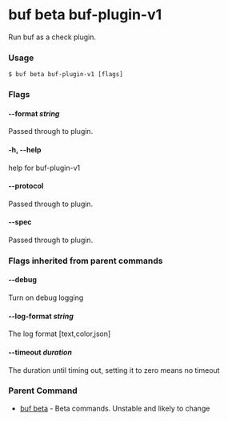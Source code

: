 # buf beta buf-plugin-v1

Run buf as a check plugin.

### Usage

```console
$ buf beta buf-plugin-v1 [flags]
```

### Flags

#### \--format _string_

Passed through to plugin.

#### \-h, --help

help for buf-plugin-v1

#### \--protocol

Passed through to plugin.

#### \--spec

Passed through to plugin.

### Flags inherited from parent commands

#### \--debug

Turn on debug logging

#### \--log-format _string_

The log format \[text,color,json\]

#### \--timeout _duration_

The duration until timing out, setting it to zero means no timeout

### Parent Command

- [buf beta](../) - Beta commands. Unstable and likely to change
